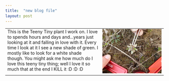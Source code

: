 ```yaml
---
title:  "new blog file"
layout: post
---
```


<table>
  <tr><td width="60%" valign="top" align="left">
      This is the Teeny Tiny plant I work on. I love to spends hours and days and...years just looking at it and falling in love with it.
    Every time I look at it I see a new shade of green. I mostly like to look for a white shade though. 
You might ask me how much do I love this teeny tiny thing; well I love it so much that at the end I KILL it :D :D :D
</td>
    <td width="40%" valign="top" style="border: none;">
      <img style="float: center;" width="100%" src="../assets/images/Gautam_Hpa_infectedPlant.png" alt="<i> H. arabidopsidis</i>  infected <i>A. thaliana</i>"/>
    </td>
  </tr>
</table> 
